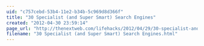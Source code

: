 ```yaml
---
uid: "c757cebd-53b4-11e2-b34b-5c969d8d366f"
title: "30 Specialist (and Super Smart) Search Engines"
created: "2012-04-30 23:59:14"
page_url: "http://thenextweb.com/lifehacks/2012/04/29/30-specialist-and-super-smart-search-engines/"
filename: "30 Specialist (and Super Smart) Search Engines.html"
---
```

